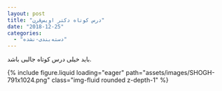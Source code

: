 ```yaml
---
layout: post
title: "درس کوتاه دکتر اویس‌قرن"
date: "2018-12-25"
categories: 
  - "دسته‌بندی-نشده"
---
```


باید خیلی درس کوتاه جالبی باشد.

{% include figure.liquid loading="eager" path="assets/images/SHOGH-791x1024.png" class="img-fluid rounded z-depth-1" %}

